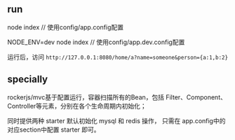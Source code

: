 ## run

node index // 使用config/app.config配置

NODE_ENV=dev node index // 使用config/app.dev.config配置

运行后，访问 `http://127.0.0.1:8080/home/a?name=someone&person={a:1,b:2}`

## specially

rockerjs/mvc基于配置运行，容器扫描所有的Bean，包括 Filter、Component、Controller等元素，分别在各个生命周期内初始化；

同时提供两种 starter 默认初始化 mysql 和 redis 操作， 只需在 app.config中的对应section中配置 starter 即可。